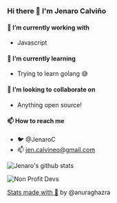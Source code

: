 ### Hi there 👋 I'm Jenaro Calviño

#### 🔭 I’m currently working with
  
  - Javascript

#### 🌱 I’m currently learning

  - Trying to learn golang 😅

#### 👯 I’m looking to collaborate on
  
  - Anything open source!

#### 📫 How to reach me

  - 🐦 @JenaroC
  - 📫 jen.calvineo@gmail.com

![Jenaro's github stats](https://github-readme-stats.vercel.app/api?username=jenaro94)

![Non Profit Devs](https://github-readme-stats.vercel.app/api/pin/?username=jenaro94&repo=non-profit-devs)

[Stats made with 🚀](https://github.com/anuraghazra/github-readme-stats) by @anuraghazra
